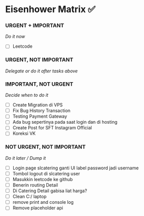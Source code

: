
# Eisenhower Matrix ✅

### URGENT + IMPORTANT
*Do it now*
- [ ] Leetcode
### URGENT, NOT IMPORTANT
*Delegate or do it after tasks above*
### IMPORTANT, NOT URGENT
*Decide when to do it*
- [ ] Create Migration di VPS
- [ ] Fix Bug History Transaction
- [ ] Testing Payment Gateway
- [ ] Ada bug sepertinya pada saat login dan di hosting
- [ ] Create Post for SFT Instagram Official
- [ ] Koreksi VK
### NOT URGENT, NOT IMPORTANT
*Do it later / Dump it*
- [ ] Login page slcatering ganti UI label password jadi username
- [ ] Tombol logout di slcatering user
- [ ] Masukkin leetcode ke github
- [ ] Benerin routing Detail
- [ ] Di Catering Detail gabisa liat harga?
- [ ] Clean C:/ laptop
- [ ] remove print and console log
- [ ] Remove placeholder api
